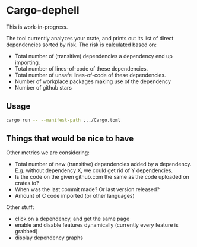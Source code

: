 # Cargo-dephell

This is work-in-progress.

The tool currently analyzes your crate, and prints out its list of direct dependencies sorted by risk.
The risk is calculated based on:

* Total number of (transitive) dependencies a dependency end up importing.
* Total number of lines-of-code of these dependencies.
* Total number of unsafe lines-of-code of these dependencies.
* Number of workplace packages making use of the dependency
* Number of github stars

## Usage

```sh
cargo run -- --manifest-path .../Cargo.toml
```

## Things that would be nice to have

Other metrics we are considering:

* Total number of new (transitive) dependencies added by a dependency. E.g. without dependency X, we could get rid of Y dependencies.
* Is the code on the given github.com the same as the code uploaded on crates.io?
* When was the last commit made? Or last version released?
* Amount of C code imported (or other languages)

Other stuff:

* click on a dependency, and get the same page
* enable and disable features dynamically (currently every feature is grabbed)
* display dependency graphs